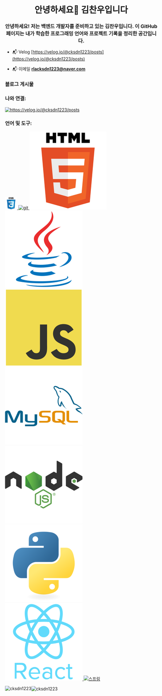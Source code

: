 <h1 align="center">안녕하세요👋 김찬우입니다</h1>
<h3 align="center">안녕하세요! 저는 백엔드 개발자를 준비하고 있는 김찬우입니다. 이 GitHub 페이지는 내가 학습한 프로그래밍 언어와 프로젝트 기록을 정리한 공간입니다.</h3>

- 📬 Velog [https://velog.io/@cksdn1223/posts](https://velog.io/@cksdn1223/posts)

- 📬 이메일 **rlacksdn1223@naver.com**

### 블로그 게시물
<!-- BLOG-POST-LIST:START -->
<!-- BLOG-POST-LIST:END -->

<h3 align="left">나와 연결:</h3>
<p align="left">
<a href="/https://velog.io/@cksdn1223/posts" target="blank"><img align="center" src="https://raw.githubusercontent.com/rahuldkjain/github-profile-readme-generator/master/src/images/icons/Social/rss.svg" alt="https://velog.io/@cksdn1223/posts" height="30" width="40" /></a>
</p>

<h3 align="left">언어 및 도구:</h3>
<p align="left"> <a href="https://www.w3schools.com/css/" target="_blank" rel="noreferrer"> <img src="https://raw.githubusercontent.com/devicons/devicon/master/icons/css3/css3-original-wordmark.svg" alt="css3" width="40" height="40"/> </a> <a href="https://git-scm.com/" target="_blank" rel="noreferrer"> <img src="https://www.vectorlogo.zone/logos/git-scm/git-scm-icon.svg" alt="git" width="40" height="40"/> </a> <a href="https://www.w3.org/html/" target="_blank" rel="noreferrer"> <img src="https://raw.githubusercontent.com/devicons/devicon/master/icons/html5/html5-original-wordmark.svg" alt="html5" 너비="40" 높이="40"/> </a> <a href="https://www.java.com" target="_blank" rel="noreferrer"> <img src="https://raw.githubusercontent.com/devicons/devicon/master/icons/java/java-original.svg" alt="자바" 너비="40" 높이="40"/> </a> <a href="https://developer.mozilla.org/en-US/docs/웹/자바스크립트" target="_blank" rel="noreferrer"> <img src="https://raw.githubusercontent.com/devicons/devicon/master/icons/javascript/javascript-original.svg" alt="자바스크립트" 너비="40" 높이="40"/> </a> <a href="https://www.mysql.com/" target="_blank" rel="noreferrer"> <img src="https://raw.githubusercontent.com/devicons/devicon/master/icons/mysql/mysql-original-wordmark.svg" alt="mysql" 너비="40" 높이="40"/> </a> <a href="https://nodejs.org" target="_blank" rel="noreferrer"> <img src="https://raw.githubusercontent.com/devicons/devicon/master/icons/nodejs/nodejs-original-wordmark.svg" alt="노드js" 너비="40" 높이="40"/> </a> <a href="https://www.python.org" target="_blank" rel="noreferrer"> <img src="https://raw.githubusercontent.com/devicons/devicon/master/icons/python/python-original.svg" alt="python" 너비="40" 높이="40"/> </a> <a href="https://reactjs.org/" target="_blank" rel="noreferrer"> <img src="https://raw.githubusercontent.com/devicons/devicon/master/icons/react/react-original-wordmark.svg" alt="반응형" 너비="40" 높이="40"/> </a> <a href="https://spring.io/" target="_blank" rel="noreferrer"> <img src="https://www.vectorlogo.zone/logos/springio/springio-icon.svg" alt="스프링" 너비="40" 높이="40"/> </a> </p>

<p><img align="left" src="https://github-readme-stats.vercel.app/api/top-langs?username=cksdn1223&show_icons=true&locale=ko&layout=compact" alt="cksdn1223" /></p>

<p> <img align="center" src="https://github-readme-stats.vercel.app/api?username=cksdn1223&show_icons=true&locale=ko" alt="cksdn1223" /></p>
